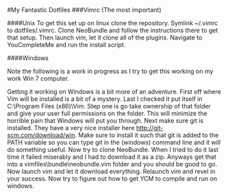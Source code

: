 #My Fantastic Dotfiles
###Vimrc (The most important)

####Unix
To get this set up on linux clone the repository. Symlink ~/.vimrc to dotfiles/.vimrc. Clone NeoBundle and follow the instructions there to get that setup. Then launch vim, let it clone all of the plugins. Navigate to YouCompleteMe and run the install script. 

####Windows

Note the following is a work in progress as I try to get this working on my work Win 7 computer.

Getting it working on Windows is a bit more of an adventure. First off where Vim will be installed is a bit of a mystery. Last I checked it put itself in C:\Program Files (x86)\Vim. Step one is go take ownership of that folder and give your user full permissions on the folder. This will minimize the horrible pain that Windows will put you through. Next make sure git is installed. They have a very nice installer here http://git-scm.com/download/win. Make sure to install it such that git is added to the PATH variable so you can type git in the (windows) command line and it will do something useful. Now try to clone NeoBundle. When I tried to do it last time it failed miserably and I had to download it as a zip. Anyways get that into a vimfiles\bundle\neobundle.vim folder and you should be good to go. Now launch vim and let it download everything. Relaunch vim and revel in your success. Now try to figure out how to get YCM to compile and run on windows.
